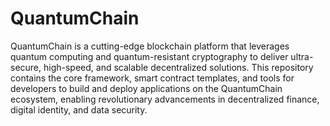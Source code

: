 # QuantumChain
QuantumChain is a cutting-edge blockchain platform that leverages quantum computing and quantum-resistant cryptography to deliver ultra-secure, high-speed, and scalable decentralized solutions. This repository contains the core framework, smart contract templates, and tools for developers to build and deploy applications on the QuantumChain ecosystem, enabling revolutionary advancements in decentralized finance, digital identity, and data security.
